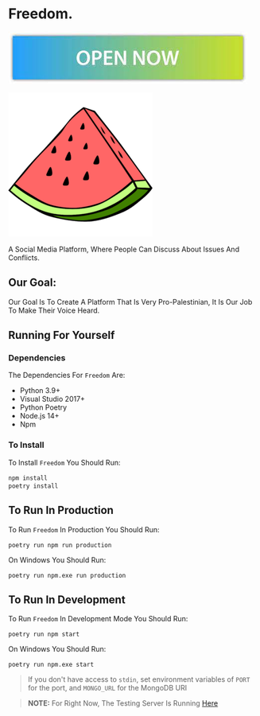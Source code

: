 # Freedom.

<a href="https://gitpod.io/#https://github.com/freedom-app/freedom">
  <img src="https://raw.githubusercontent.com/mtgsquad/cdn-content/main/download%20(1).jpg" alt="open with gitpod">
</a>


![Palestine Watermelon Symbol](./frontend/images/watermelon.png)

A Social Media Platform, Where People Can Discuss About Issues And Conflicts.

## Our Goal:

Our Goal Is To Create A Platform That Is Very Pro-Palestinian, It Is Our Job To Make Their Voice Heard.

## Running For Yourself

### Dependencies

The Dependencies For `Freedom` Are:

- Python 3.9+
- Visual Studio 2017+
- Python Poetry
- Node.js 14+
- Npm

### To Install

To Install `Freedom` You Should Run:

```
npm install
poetry install
```

## To Run In Production

To Run `Freedom` In Production You Should Run:

```
poetry run npm run production
```

On Windows You Should Run:

```
poetry run npm.exe run production
```

## To Run In Development

To Run `Freedom` In Development Mode You Should Run:

```
poetry run npm start
```

On Windows You Should Run:

```
poetry run npm.exe start
```

> If you don't have access to `stdin`, set environment variables of `PORT` for the port, and `MONGO_URL` for the MongoDB URI

> **NOTE:** For Right Now, The Testing Server Is Running [Here](https://freedom-tests.molai.dev)
